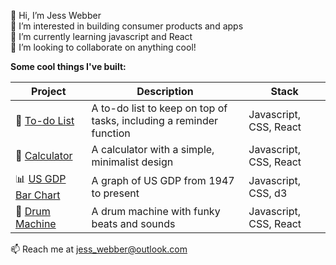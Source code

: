 👋 Hi, I’m Jess Webber <br>
👀 I’m interested in building consumer products and apps <br>
🌱 I’m currently learning javascript and React <br>
💞️ I’m looking to collaborate on anything cool! <br>

<strong>Some cool things I've built:</strong>

Project | Description | Stack
------- |-------------|------
🔧 [To-do List](https://jess-webber.github.io/to-do-list/)  | A to-do list to keep on top of tasks, including a reminder function | Javascript, CSS, React
🧮 [Calculator](https://jess-webber.github.io/minimalist-calculator/) | A calculator with a simple, minimalist design | Javascript, CSS, React
📊 [US GDP Bar Chart](https://codepen.io/jesswebber/full/qBrEGNr) | A graph of US GDP from 1947 to present | Javascript, CSS, d3
🥁 [Drum Machine](https://codepen.io/jesswebber/full/dyNwzJX) | A drum machine with funky beats and sounds | Javascript, CSS, React


📫 Reach me at jess_webber@outlook.com

